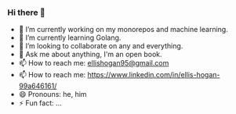 ### Hi there 👋

- 🔭 I’m currently working on my monorepos and machine learning.
- 🌱 I’m currently learning Golang.
- 👯 I’m looking to collaborate on any and everything.
- 💬 Ask me about anything, I'm an open book.
- 📫 How to reach me: ellishogan95@gmail.com
- 📫 How to reach me: https://www.linkedin.com/in/ellis-hogan-99a646161/
- 😄 Pronouns: he, him
- ⚡ Fun fact: ...
